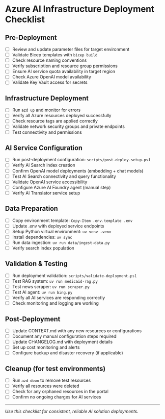 # Azure AI Infrastructure Deployment Checklist

## Pre-Deployment

- [ ] Review and update parameter files for target environment
- [ ] Validate Bicep templates with `bicep build`
- [ ] Check resource naming conventions
- [ ] Verify subscription and resource group permissions
- [ ] Ensure AI service quota availability in target region
- [ ] Check Azure OpenAI model availability
- [ ] Validate Key Vault access for secrets

## Infrastructure Deployment

- [ ] Run `azd up` and monitor for errors
- [ ] Verify all Azure resources deployed successfully
- [ ] Check resource tags are applied correctly
- [ ] Validate network security groups and private endpoints
- [ ] Test connectivity and permissions

## AI Service Configuration

- [ ] Run post-deployment configuration: `scripts/post-deploy-setup.ps1`
- [ ] Verify AI Search index creation
- [ ] Confirm OpenAI model deployments (embedding + chat models)
- [ ] Test AI Search connectivity and query functionality
- [ ] Validate OpenAI service accessibility
- [ ] Configure Azure AI Foundry agent (manual step)
- [ ] Verify AI Translator service setup

## Data Preparation

- [ ] Copy environment template: `Copy-Item .env.template .env`
- [ ] Update .env with deployed service endpoints
- [ ] Setup Python virtual environment: `uv venv .venv`
- [ ] Install dependencies: `uv sync`
- [ ] Run data ingestion: `uv run data/ingest-data.py`
- [ ] Verify search index population

## Validation & Testing

- [ ] Run deployment validation: `scripts/validate-deployment.ps1`
- [ ] Test RAG system: `uv run medicaid-rag.py`
- [ ] Test news scraper: `uv run scraper.py`
- [ ] Test AI agent: `uv run bing.py`
- [ ] Verify all AI services are responding correctly
- [ ] Check monitoring and logging are working

## Post-Deployment

- [ ] Update CONTEXT.md with any new resources or configurations
- [ ] Document any manual configuration steps required
- [ ] Update CHANGELOG.md with deployment details
- [ ] Set up cost monitoring and alerts
- [ ] Configure backup and disaster recovery (if applicable)

## Cleanup (for test environments)

- [ ] Run `azd down` to remove test resources
- [ ] Verify all resources were deleted
- [ ] Check for any orphaned resources in the portal
- [ ] Confirm no ongoing charges for AI services

---

_Use this checklist for consistent, reliable AI solution deployments._
